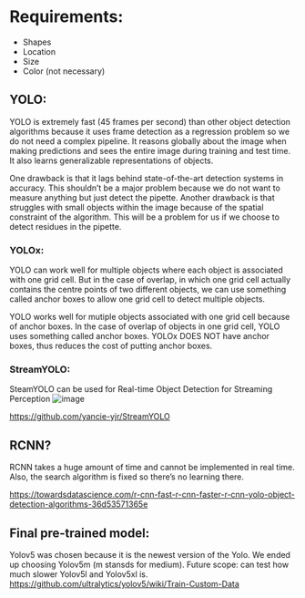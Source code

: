 # Requirements:
* Shapes
* Location
* Size
* Color (not necessary)
## YOLO:
YOLO is extremely fast (45 frames per second) than other object detection algorithms because it uses frame detection as a regression problem so we do not need a complex pipeline. It reasons globally about the image when making predictions and sees the entire image during training and test time. It also learns generalizable representations of objects. 

One drawback is that it lags behind state-of-the-art detection systems in accuracy. This shouldn’t be a major problem because we do not want to measure anything but just detect the pipette. Another drawback is that struggles with small objects within the image because of the spatial constraint of the algorithm. This will be a problem for us if we choose to detect residues in the pipette. 

### YOLOx:
YOLO can work well for multiple objects where each object is associated with one grid cell. But in the case of overlap, in which one grid cell actually contains the centre points of two different objects, we can use something called anchor boxes to allow one grid cell to detect multiple objects.

YOLO works well for mutiple objects associated with one grid cell because of anchor boxes. In the case of overlap of objects in one grid cell, YOLO uses something called anchor boxes. YOLOx DOES NOT have anchor boxes, thus reduces the cost of putting anchor boxes.
### StreamYOLO:
SteamYOLO can be used for Real-time Object Detection for Streaming Perception
![image](https://user-images.githubusercontent.com/72309881/177625358-48aaae76-6927-4bd8-b874-329e0952fdce.png)

https://github.com/yancie-yjr/StreamYOLO

## RCNN? 
RCNN takes a huge amount of time and cannot be implemented in real time. Also, the search algorithm is fixed so there’s no learning there. 

https://towardsdatascience.com/r-cnn-fast-r-cnn-faster-r-cnn-yolo-object-detection-algorithms-36d53571365e 

## Final pre-trained model:
Yolov5 was chosen because it is the newest version of the Yolo. We ended up choosing Yolov5m (m stansds for medium). Future scope: can test how much slower Yolov5l and Yolov5xl is. 
https://github.com/ultralytics/yolov5/wiki/Train-Custom-Data

